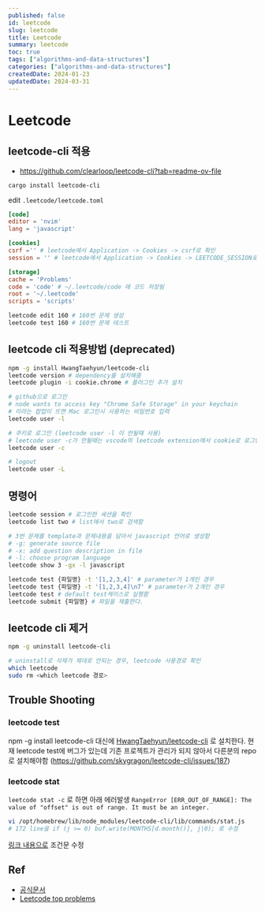 ```yaml
---
published: false
id: leetcode
slug: leetcode
title: Leetcode
summary: leetcode
toc: true
tags: ["algorithms-and-data-structures"]
categories: ["algorithms-and-data-structures"]
createdDate: 2024-01-23
updatedDate: 2024-03-31
---
```


# Leetcode

## leetcode-cli 적용
- https://github.com/clearloop/leetcode-cli?tab=readme-ov-file
```
cargo install leetcode-cli
```

edit `.leetcode/leetcode.toml`
```toml
[code]
editor = 'nvim'
lang = 'javascript'

[cookies]
csrf ='' # leetcode에서 Application -> Cookies -> csrf로 확인
session = '' # leetcode에서 Application -> Cookies -> LEETCODE_SESSION로 확인

[storage]
cache = 'Problems'
code = 'code' # ~/.leetcode/code 에 코드 저장됨
root = '~/.leetcode'
scripts = 'scripts'
```

```bash
leetcode edit 160 # 160번 문제 생성
leetcode test 160 # 160번 문제 테스트
```

## leetcode cli 적용방법 (deprecated)

```bash
npm -g install HwangTaehyun/leetcode-cli
leetcode version # dependency를 설치해줌
leetcode plugin -i cookie.chrome # 플러그인 추가 설치

# github으로 로그인 
# node wants to access key "Chrome Safe Storage" in your keychain
# 이라는 팝업이 뜨면 Mac 로그인시 사용하는 비밀번호 입력
leetcode user -l 

# 쿠키로 로그인 (leetcode user -l 이 안될때 사용)
# leetcode user -c가 안될때는 vscode의 leetcode extension에서 cookie로 로그인하면됨
leetcode user -c 

# logout
leetcode user -L
```

## 명령어

```bash
leetcode session # 로그인한 세션을 확인
leetcode list two # list에서 two로 검색함
```

```bash
# 3번 문제를 template과 문제내용을 담아서 javascript 언어로 생성함
# -g: generate source file
# -x: add question description in file
# -l: choose program language
leetcode show 3 -gx -l javascript 

leetcode test {파일명} -t '[1,2,3,4]' # parameter가 1개인 경우
leetcode test {파일명} -t '[1,2,3,4]\n7' # parameter가 2개인 경우
leetcode test # default test케이스로 실행함
leetcode submit {파일명} # 파일을 제출한다.
```

## leetcode cli 제거

```bash
npm -g uninstall leetcode-cli

# uninstall로 삭제가 제대로 안되는 경우, leetcode 사용경로 확인
which leetcode
sudo rm <which leetcode 경로>
```

## Trouble Shooting

### leetcode test
npm -g install leetcode-cli 대신에 [HwangTaehyun/leetcode-cli](https://github.com/HwangTaehyun/leetcode-cli) 로 설치한다.
현재 leetcode test에 버그가 있는데 기존 프로젝트가 관리가 되지 않아서 다른분의 repo로 설치해야함
(https://github.com/skygragon/leetcode-cli/issues/187)

### leetcode stat
`leetcode stat -c` 로 하면 아래 에러발생
`RangeError [ERR_OUT_OF_RANGE]: The value of "offset" is out of range. It must be an integer.`
```bash
vi /opt/homebrew/lib/node_modules/leetcode-cli/lib/commands/stat.js
# 172 line을 if (j >= 0) buf.write(MONTHS[d.month()], j|0); 로 수정
```
[링크 내용으로](https://github.com/skygragon/leetcode-cli/issues/168#issuecomment-545823896) 조건문 수정



## Ref
- [공식문서](https://skygragon.github.io/leetcode-cli/install)
- [Leetcode top problems](https://leetcode.com/problemset/all/)
